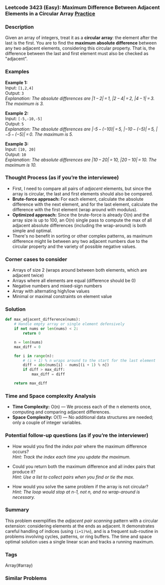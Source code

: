 ### Leetcode 3423 (Easy): Maximum Difference Between Adjacent Elements in a Circular Array [Practice](https://leetcode.com/problems/maximum-difference-between-adjacent-elements-in-a-circular-array)

### Description  
Given an array of integers, treat it as a **circular array**: the element after the last is the first. You are to find the **maximum absolute difference** between any two adjacent elements, considering this circular property. That is, the difference between the last and first element must also be checked as "adjacent".

### Examples  

**Example 1:**  
Input: `[1,2,4]`  
Output: `3`  
*Explanation: The absolute differences are |1 − 2| = 1, |2 − 4| = 2, |4 − 1| = 3. The maximum is 3.*

**Example 2:**  
Input: `[-5,-10,-5]`  
Output: `5`  
*Explanation: The absolute differences are |-5 − (−10)| = 5, |−10 − (−5)| = 5, |−5 − (−5)| = 0. The maximum is 5.*

**Example 3:**  
Input: `[10, 20]`  
Output: `10`  
*Explanation: The absolute differences are |10 − 20| = 10, |20 − 10| = 10. The maximum is 10.*

### Thought Process (as if you’re the interviewee)  
- First, I need to compare all pairs of *adjacent* elements, but since the array is circular, the last and first elements should also be compared.  
- **Brute-force approach:** For each element, calculate the absolute difference with the next element, and for the last element, calculate the difference with the first element (wrap around with modulus).  
- **Optimized approach:** Since the brute-force is already O(n) and the array size is up to 100, an O(n) single pass to compute the max of all adjacent absolute differences (including the wrap-around) is both simple and optimal.  
- There's no benefit in sorting or other complex patterns, as maximum difference might lie between any two adjacent numbers due to the circular property and the variety of possible negative values.

### Corner cases to consider  
- Arrays of size 2 (wraps around between both elements, which are adjacent twice)
- Arrays where all elements are equal (difference should be 0)
- Negative numbers and mixed-sign numbers
- Array with alternating high/low values
- Minimal or maximal constraints on element value

### Solution

```python
def max_adjacent_difference(nums):
    # Handle empty array or single element defensively
    if not nums or len(nums) < 2:
        return 0

    n = len(nums)
    max_diff = 0

    for i in range(n):
        # (i + 1) % n wraps around to the start for the last element
        diff = abs(nums[i] - nums[(i + 1) % n])
        if diff > max_diff:
            max_diff = diff

    return max_diff
```

### Time and Space complexity Analysis  

- **Time Complexity:** O(n) — We process each of the n elements once, computing and comparing adjacent differences.
- **Space Complexity:** O(1) — No additional data structures are needed; only a couple of integer variables.

### Potential follow-up questions (as if you’re the interviewer)  

- How would you find the *index pair* where the maximum difference occurs?  
  *Hint: Track the index each time you update the maximum.*

- Could you return both the maximum difference and all index pairs that produce it?  
  *Hint: Use a list to collect pairs when you find or tie the max.*

- How would you solve the same problem if the array is not circular?  
  *Hint: The loop would stop at n-1, not n, and no wrap-around is necessary.*

### Summary
This problem exemplifies the *adjacent pair scanning* pattern with a circular extension: considering elements at the ends as adjacent. It demonstrates careful handling of indices (using `(i+1)%n`), and is a frequent sub-routine in problems involving cycles, patterns, or ring buffers. The time and space optimal solution uses a single linear scan and tracks a running maximum.

### Tags
Array(#array)

### Similar Problems
